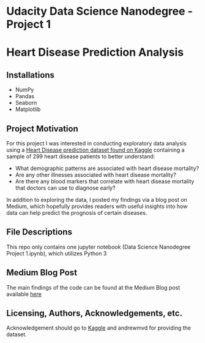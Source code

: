 # Udacity Data Science Nanodegree - Project 1
# Heart Disease Prediction Analysis

## Installations
 - NumPy
 - Pandas
 - Seaborn
 - Matplotlib

## Project Motivation
For this project I was interested in conducting exploratory data analysis using a [Heart Disease prediction dataset found on Kaggle](https://www.kaggle.com/andrewmvd/heart-failure-clinical-data) containing a sample of 299 heart disease patients to better understand:

- What demographic patterns are associated with heart disease mortality?
- Are any other illnesses associated with heart disease mortality?
- Are there any blood markers that correlate with heart disease mortality that doctors can use to diagnose early?

In addition to exploring the data, I posted my findings via a blog post on Medium, which hopefully provides readers with useful insights into how data can help predict the prognosis of certain diseases.

## File Descriptions

This repo only contains one jupyter notebook (Data Science Nanodegree Project 1.ipynb), which utilizes Python 3

## Medium Blog Post 
The main findings of the code can be found at the Medium Blog post available [here](https://medium.com/@nataliegilbert42/how-data-can-answer-questions-about-heart-disease-risk-factors-6975f46f3d33)

## Licensing, Authors, Acknowledgements, etc.
Acknowledgement should go to [Kaggle](https://www.kaggle.com/andrewmvd/heart-failure-clinical-data) and andrewmvd for providing the dataset.
